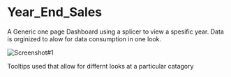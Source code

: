 # Year_End_Sales

A Generic one page Dashboard using a splicer to view a spesific year. Data is orginized to alow for data consumption in one look.

![Screenshot#1](https://user-images.githubusercontent.com/10605443/135729089-740ed2bb-3eb8-4221-9ce4-8be70cb0843a.PNG)

Tooltips used that allow for differnt looks at a particular catagory

